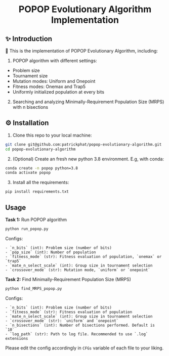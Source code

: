<div align="center">

# POPOP Evolutionary Algorithm Implementation

</div>

## ✨ Introduction

🚀 This is the implementation of POPOP Evolutionary Algorithm, including:

1. POPOP algorithm with different settings:

- Problem size
- Tournament size
- Mutation modes: Uniform and Onepoint
- Fitness modes: Onemax and Trap5
- Uniformly initialized population at every bits

2. Searching and analyzing Minimally-Requirement Population Size (MRPS) with n bisections

## ⚙️ Installation

1. Clone this repo to your local machine:

```bash
git clone git@github.com:patrickphat/popop-evolutionary-algorithm.git
cd popop-evolutionary-algorithm
```

2. (Optional) Create an fresh new python 3.8 environment. E.g, with conda:

```bash
conda create -n popop python=3.8
conda activate popop
```

3. Install all the requirements:

```bash
pip install requirements.txt
```

## Usage

**Task 1:** Run POPOP algorithm

```bat
python run_popop.py
```

Configs:

    - `n_bits` (int): Problem size (number of bits)
    - `pop_size` (int): Number of population
    - `fitness_mode` (str): Fitness evaluation of population, `onemax` or `trap5`
    - `mate_n_select_scale` (int): Group size in tournament selection
    - `crossover_mode` (str): Mutation mode, `uniform` or `onepoint`

**Task 2:** Find Minimally-Requirement Population Size (MRPS)

```bat
python find_MRPS_popop.py
```

Configs:

    - `n_bits` (int): Problem size (number of bits)
    - `fitness_mode` (str): Fitness evaluation of population
    - `mate_n_select_scale` (int): Group size in tournament selection
    - `crossover_mode` (str): `uniform` and `onepoint`
    - `n_bisections` (int): Number of bisections performed. Default is `10`
    - `log_path` (str): Path to log file. Recommended to use `.log` extensions

Please edit the config accordingly in `CFGs` variable of each file to your liking.
